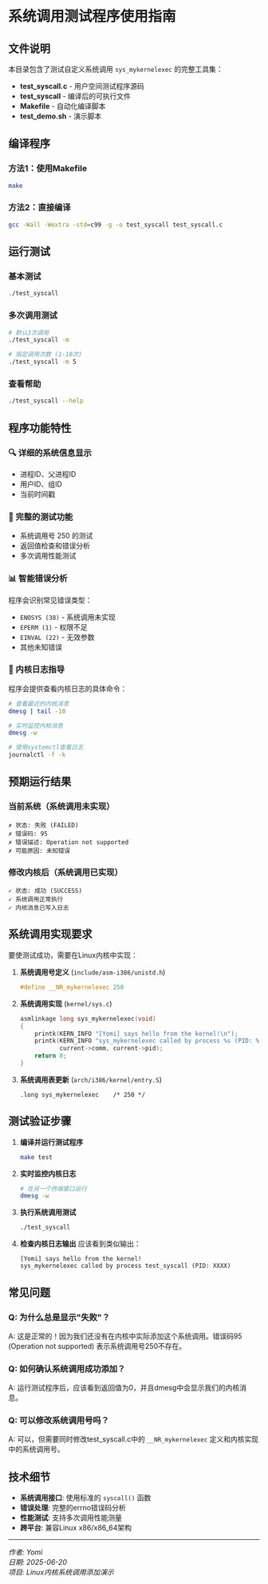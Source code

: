 # 系统调用测试程序使用指南

## 文件说明

本目录包含了测试自定义系统调用 `sys_mykernelexec` 的完整工具集：

- **test_syscall.c** - 用户空间测试程序源码
- **test_syscall** - 编译后的可执行文件
- **Makefile** - 自动化编译脚本
- **test_demo.sh** - 演示脚本

## 编译程序

### 方法1：使用Makefile
```bash
make
```

### 方法2：直接编译
```bash
gcc -Wall -Wextra -std=c99 -g -o test_syscall test_syscall.c
```

## 运行测试

### 基本测试
```bash
./test_syscall
```

### 多次调用测试
```bash
# 默认3次调用
./test_syscall -m

# 指定调用次数 (1-10次)
./test_syscall -m 5
```

### 查看帮助
```bash
./test_syscall --help
```

## 程序功能特性

### 🔍 详细的系统信息显示
- 进程ID、父进程ID
- 用户ID、组ID
- 当前时间戳

### 🧪 完整的测试功能
- 系统调用号 250 的测试
- 返回值检查和错误分析
- 多次调用性能测试

### 📊 智能错误分析
程序会识别常见错误类型：
- `ENOSYS (38)` - 系统调用未实现
- `EPERM (1)` - 权限不足
- `EINVAL (22)` - 无效参数
- 其他未知错误

### 📝 内核日志指导
程序会提供查看内核日志的具体命令：
```bash
# 查看最近的内核消息
dmesg | tail -10

# 实时监控内核消息
dmesg -w

# 使用systemctl查看日志
journalctl -f -k
```

## 预期运行结果

### 当前系统（系统调用未实现）
```
✗ 状态: 失败 (FAILED)
✗ 错误码: 95
✗ 错误描述: Operation not supported
✗ 可能原因: 未知错误
```

### 修改内核后（系统调用已实现）
```
✓ 状态: 成功 (SUCCESS)
✓ 系统调用正常执行
✓ 内核消息已写入日志
```

## 系统调用实现要求

要使测试成功，需要在Linux内核中实现：

1. **系统调用号定义** (`include/asm-i386/unistd.h`)
   ```c
   #define __NR_mykernelexec 250
   ```

2. **系统调用实现** (`kernel/sys.c`)
   ```c
   asmlinkage long sys_mykernelexec(void)
   {
       printk(KERN_INFO "[Yomi] says hello from the kernel!\n");
       printk(KERN_INFO "sys_mykernelexec called by process %s (PID: %d)\n", 
              current->comm, current->pid);
       return 0;
   }
   ```

3. **系统调用表更新** (`arch/i386/kernel/entry.S`)
   ```assembly
   .long sys_mykernelexec    /* 250 */
   ```

## 测试验证步骤

1. **编译并运行测试程序**
   ```bash
   make test
   ```

2. **实时监控内核日志**
   ```bash
   # 在另一个终端窗口运行
   dmesg -w
   ```

3. **执行系统调用测试**
   ```bash
   ./test_syscall
   ```

4. **检查内核日志输出**
   应该看到类似输出：
   ```
   [Yomi] says hello from the kernel!
   sys_mykernelexec called by process test_syscall (PID: XXXX)
   ```

## 常见问题

### Q: 为什么总是显示"失败"？
A: 这是正常的！因为我们还没有在内核中实际添加这个系统调用。错误码95 (Operation not supported) 表示系统调用号250不存在。

### Q: 如何确认系统调用成功添加？
A: 运行测试程序后，应该看到返回值为0，并且dmesg中会显示我们的内核消息。

### Q: 可以修改系统调用号吗？
A: 可以，但需要同时修改test_syscall.c中的 `__NR_mykernelexec` 定义和内核实现中的系统调用号。

## 技术细节

- **系统调用接口**: 使用标准的 `syscall()` 函数
- **错误处理**: 完整的errno错误码分析
- **性能测试**: 支持多次调用性能测量
- **跨平台**: 兼容Linux x86/x86_64架构

---

*作者: Yomi*  
*日期: 2025-06-20*  
*项目: Linux内核系统调用添加演示* 